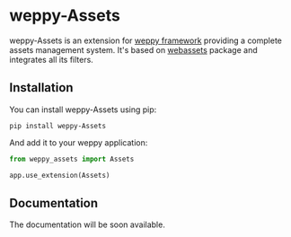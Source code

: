# weppy-Assets

weppy-Assets is an extension for [weppy framework](http://weppy.org) providing a complete assets management system. It's based on [webassets](https://github.com/miracle2k/webassets) package and integrates all its filters.

## Installation

You can install weppy-Assets using pip:

    pip install weppy-Assets

And add it to your weppy application:

```python
from weppy_assets import Assets

app.use_extension(Assets)
```

## Documentation

The documentation will be soon available.
